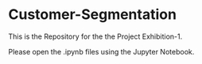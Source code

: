 # Customer-Segmentation
This is the Repository for the the  Project Exhibition-1.


Please open the .ipynb files using the Jupyter Notebook.

